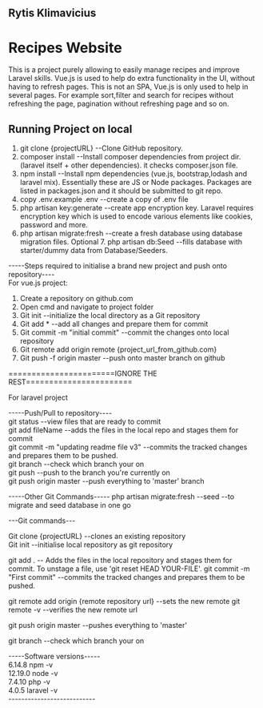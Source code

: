 ## Rytis Klimavicius
# Recipes Website

This is a project purely allowing to easily manage recipes and improve Laravel skills. Vue.js is used to help do extra functionality in the UI, without having to refresh pages.
This is not an SPA, Vue.js is only used to help in several pages. For example sort,filter and search for recipes without refreshing the page, pagination without refreshing page and so on.

## Running Project on local
1. git clone {projectURL} --Clone GitHub repository. 
2. composer install --Install composer dependencies from project dir. (laravel itself + other dependencies). it checks composer.json file.
3. npm install --Install npm dependencies (vue.js, bootstrap,lodash and laravel mix). Essentially these are JS or Node packages. Packages are listed in packages.json and it should be submitted to git repo. 
4. copy .env.example .env --create a copy of .env file
5. php artisan key:generate --create app encryption key. Laravel requires encryption key which is used to encode various elements like cookies, password and more. 
6. php artisan migrate:fresh --create a fresh database using database migration files.
Optional 7. php artisan db:Seed --fills database with starter/dummy data from Database/Seeders.

-----Steps required to initialise a brand new project and push onto repository----<br>
For vue.js project:
1. Create a repository on github.com
2. Open cmd and navigate to project folder 
3. Git init --initialize the local directory as a Git repository
4. Git add * --add all changes and prepare them for commit
5. Git commit -m "initial commit" --commit the changes onto local repository
6. Git remote add origin remote {project_url_from_github.com}
7. Git push -f origin master --push onto master branch on github





=======================IGNORE THE REST=======================

For laravel project

-----Push/Pull to repository---- <br>
git status --view files that are ready to commit <br>
git add fileName --adds the files in the local repo and stages them for commit <br>
git commit -m "updating readme file v3" --commits the tracked changes and prepares them to be pushed. <br>
git branch --check which branch your on <br>
git push --push to the branch you're currently on <br>
git push origin master --push everything to 'master' branch <br>



-----Other Git Commands-----
php artisan migrate:fresh --seed --to migrate and seed database in one go <br>


---Git commands---


Git clone {projectURL} --clones an existing repository <br>
Git init --initialise local repository as git repository <br>

git add . -- Adds the files in the local repository and stages them for commit. To unstage a file, use 'git reset HEAD YOUR-FILE'.
git commit -m "First commit" --commits the tracked changes and prepares them to be pushed.

git remote add origin {remote repository url} --sets the new remote
git remote -v --verifies the new remote url

git push origin master --pushes everything to 'master'

git branch --check which branch your on








-----Software versions-----<br>
6.14.8  npm -v  <br>
12.19.0 node -v <br>
7.4.10  php -v <br>
4.0.5   laravel -v <br>
--------------------------- <br>
